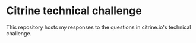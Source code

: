 Citrine technical challenge
===========================

This repository hosts my responses to the questions in citrine.io's technical challenge.
